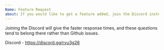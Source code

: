 ```yaml
---
Name: Feature Request
about: If you would like to get a feature added, join the Discord instead - https://discord.gg/ryu3g26
---
```

Joining the Discord will give the faster response times, and these questions tend to belong there rather than Github issues.

Discord - https://discord.gg/ryu3g26
